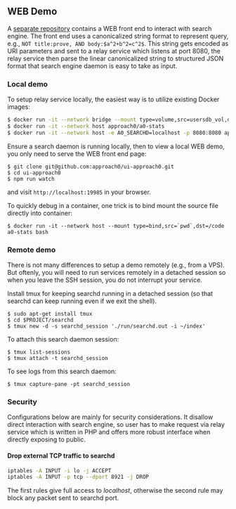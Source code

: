 ## WEB Demo
A [separate repository](https://github.com/approach0/ui-approach0) contains a WEB front end to interact with search engine.
The front end uses a canonicalized string format to represent query, e.g., `NOT title:prove, AND body:$a^2+b^2=c^2$`.
This string gets encoded as URI parameters and sent to a relay service which listens at port 8080, the relay service then
parse the linear canonicalized string to structured JSON format that search engine daemon is easy to take as input.

### Local demo
To setup relay service locally, the easiest way is to utilize existing Docker images:
```sh
$ docker run -it --network bridge --mount type=volume,src=usersdb_vol,dst=/postgres/data -p 8081:80 -p 5432:5432 approach0/postgres13
$ docker run -it --network host approach0/a0-stats
$ docker run -it --network host -e A0_SEARCHD=localhost -p 8080:8080 approach0/a0-relay
```

Ensure a search daemon is running locally, then to view a local WEB demo, you only need to serve the WEB front end page:
```
$ git clone git@github.com:approach0/ui-approach0.git
$ cd ui-approach0 
$ npm run watch
```
and visit `http://localhost:19985` in your browser.

To quickly debug in a container, one trick is to bind mount the source file directly into container:
```
$ docker run -it --network host --mount type=bind,src=`pwd`,dst=/code a0-stats bash
```

### Remote demo
There is not many differences to setup a demo remotely (e.g., from a VPS).
But oftenly, you will need to run services remotely in a detached session so when you leave the SSH session,
you do not interrupt your service.

Install tmux for keeping searchd running in a detached session
(so that searchd can keep running even if we exit the shell).
```
$ sudo apt-get install tmux
$ cd $PROJECT/searchd
$ tmux new -d -s searchd_session './run/searchd.out -i ~/index'
```

To attach this search daemon session:
```
$ tmux list-sessions
$ tmux attach -t searchd_session
```

To see logs from this search daemon:
```
$ tmux capture-pane -pt searchd_session
```

### Security
Configurations below are mainly for security considerations.
It disallow direct interaction with search engine, so user has to make request via relay service
which is written in PHP and offers more robust interface when directly exposing to public.

#### Drop external TCP traffic to searchd
```sh
iptables -A INPUT -i lo -j ACCEPT
iptables -A INPUT -p tcp --dport 8921 -j DROP
```
The first rules give full access to *localhost*, otherwise the second
rule may block any packet sent to searchd port.
